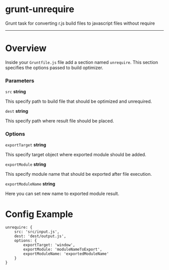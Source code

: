 grunt-unrequire
===============

Grunt task for converting r.js build files to javascript files without require

---

# Overview

Inside your `Gruntfile.js` file add a section named `unrequire`. This section specifies the options passed to build optimizer.

### Parameters

`src` **string**

This specify path to build file that should be optimized and unrequired.

`dest` **string**

This specify path where result file should be placed.

### Options

`exportTarget` **string**

This specify target object where exported module should be added.

`exportModule` **string**

This specify module name that should be exported after file execution.

`exportModuleName` **string**

Here you can set new name to exported module result.

# Config Example

```
unrequire: {
	src: 'src/input.js',
	dest: 'dest/output.js',
	options: {
		exportTarget: 'window',
		exportModule: 'moduleNameToExport',
		exportModuleName: 'exportedModuleName'
	}
}
```